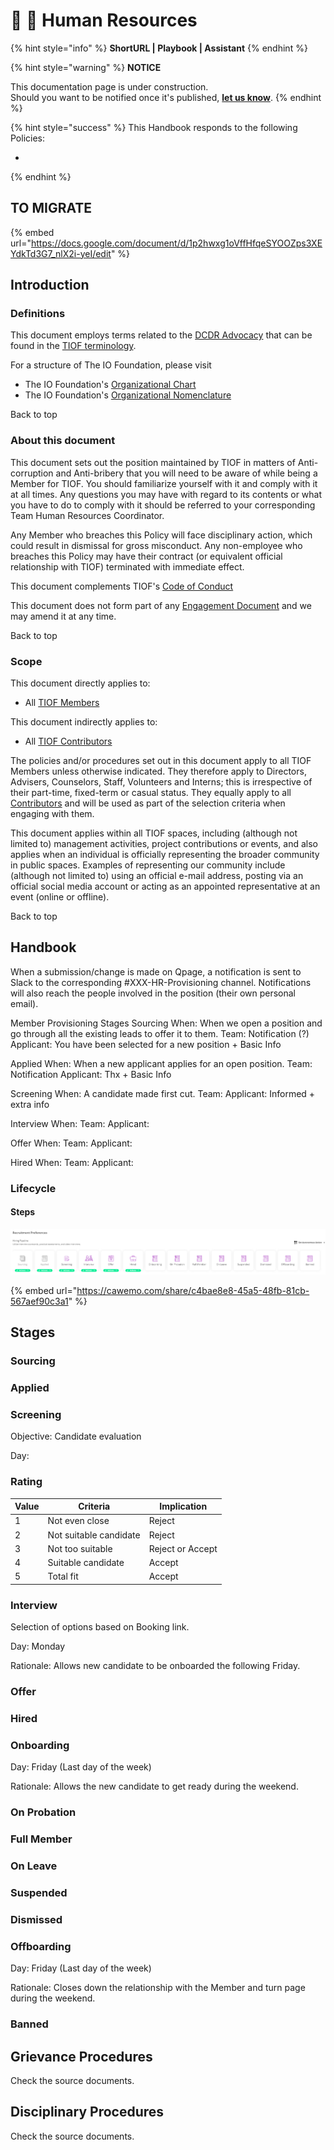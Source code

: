 # 📓 🚧 Human Resources

{% hint style="info" %}
**ShortURL | Playbook | Assistant**
{% endhint %}



{% hint style="warning" %}
**NOTICE**

This documentation page is under construction.\
Should you want to be notified once it's published, [**let us know**](https://tiof.click/TIOFTarianUpdatesService).
{% endhint %}



{% hint style="success" %}
This Handbook responds to the following Policies:

*
{% endhint %}



## TO MIGRATE

{% embed url="https://docs.google.com/document/d/1p2hwxg1oVffHfqeSYOOZps3XEYdkTd3G7_nlX2i-yeI/edit" %}



## Introduction

### Definitions

This document employs terms related to the [DCDR Advocacy](http://tiof.click/Advocacy) that can be found in the [TIOF terminology](http://tiof.click/Terminology).

For a structure of The IO Foundation, please visit

* The IO Foundation's [Organizational Chart](http://tiof.click/TIOFOrgChart)
* The IO Foundation's [Organizational Nomenclature](http://tiof.click/OrgNomenclature)

Back to top

### About this document

This document sets out the position maintained by TIOF in matters of Anti-corruption and Anti-bribery that you will need to be aware of while being a Member for TIOF. You should familiarize yourself with it and comply with it at all times. Any questions you may have with regard to its contents or what you have to do to comply with it should be referred to your corresponding Team Human Resources Coordinator.

Any Member who breaches this Policy will face disciplinary action, which could result in dismissal for gross misconduct. Any non-employee who breaches this Policy may have their contract (or equivalent official relationship with TIOF) terminated with immediate effect.

This document complements TIOF's [Code of Conduct](http://tiof.click/TIOFPolicyCoC)

This document does not form part of any [Engagement Document](https://github.com/TheIOFoundation/TIOF/wiki/Terminology#engagement-document) and we may amend it at any time.

Back to top

### Scope

This document directly applies to:

* All [TIOF Members](https://github.com/TheIOFoundation/TIOF/wiki/Terminology#member)

This document indirectly applies to:

* All [TIOF Contributors](https://github.com/TheIOFoundation/TIOF/wiki/Terminology#contributors)

The policies and/or procedures set out in this document apply to all TIOF Members unless otherwise indicated. They therefore apply to Directors, Advisers, Counselors, Staff, Volunteers and Interns; this is irrespective of their part-time, fixed-term or casual status. They equally apply to all [Contributors](https://github.com/TheIOFoundation/TIOF/wiki/Terminology#contributors) and will be used as part of the selection criteria when engaging with them.

This document applies within all TIOF spaces, including (although not limited to) management activities, project contributions or events, and also applies when an individual is officially representing the broader community in public spaces. Examples of representing our community include (although not limited to) using an official e-mail address, posting via an official social media account or acting as an appointed representative at an event (online or offline).

Back to top

## Handbook

When a submission/change is made on Qpage, a notification is sent to Slack to the corresponding #XXX-HR-Provisioning channel. Notifications will also reach the people involved in the position (their own personal email).

Member Provisioning Stages Sourcing When: When we open a position and go through all the existing leads to offer it to them. Team: Notification (?) Applicant: You have been selected for a new position + Basic Info

Applied When: When a new applicant applies for an open position. Team: Notification Applicant: Thx + Basic Info

Screening When: A candidate made first cut. Team: Applicant: Informed + extra info

Interview When: Team: Applicant:

Offer When: Team: Applicant:

Hired When: Team: Applicant:





### Lifecycle

#### Steps

![](<../../.gitbook/assets/image (1) (1) (1).png>)



{% embed url="https://cawemo.com/share/c4bae8e8-45a5-48fb-81cb-567aef90c3a1" %}









## Stages



### Sourcing



### Applied



### Screening

Objective: Candidate evaluation

Day:&#x20;

### Rating

<table><thead><tr><th data-type="rating" data-max="5">Value</th><th>Criteria</th><th>Implication</th></tr></thead><tbody><tr><td>1</td><td>Not even close</td><td>Reject</td></tr><tr><td>2</td><td>Not suitable candidate</td><td>Reject</td></tr><tr><td>3</td><td>Not too suitable</td><td>Reject or Accept</td></tr><tr><td>4</td><td>Suitable candidate</td><td>Accept</td></tr><tr><td>5</td><td>Total fit</td><td>Accept</td></tr></tbody></table>



### Interview

Selection of options based on Booking link.

Day: Monday

Rationale: Allows new candidate to be onboarded the following Friday.



### Offer





### Hired













### Onboarding

Day: Friday (Last day of the week)

Rationale: Allows the new candidate to get ready during the weekend.





### On Probation



### Full Member





### On Leave





### Suspended





### Dismissed





### Offboarding

Day: Friday (Last day of the week)

Rationale: Closes down the relationship with the Member and turn page during the weekend.





### Banned







## Grievance Procedures

Check the source documents.









## Disciplinary Procedures

Check the source documents.

















